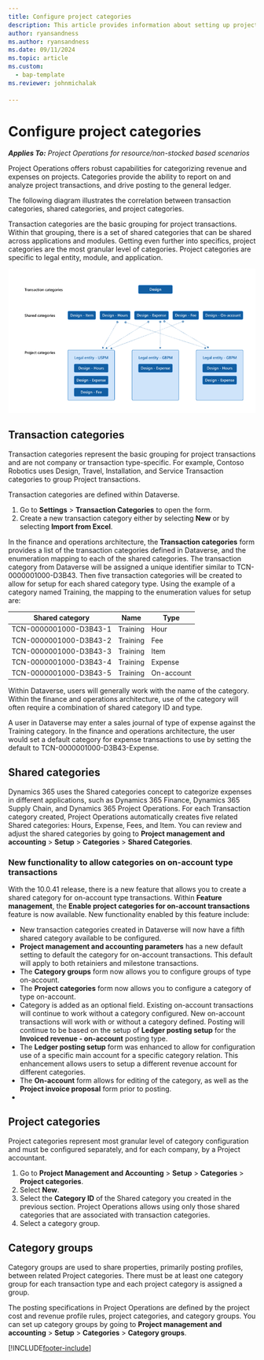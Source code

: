 ```yaml
---
title: Configure project categories
description: This article provides information about setting up project categories.
author: ryansandness
ms.author: ryansandness
ms.date: 09/11/2024
ms.topic: article
ms.custom: 
  - bap-template
ms.reviewer: johnmichalak

---
```


# Configure project categories

_**Applies To:** Project Operations for resource/non-stocked based scenarios_

Project Operations offers robust capabilities for categorizing revenue and expenses on projects. Categories provide the ability to report on and analyze project transactions, and drive posting to the general ledger.

The following diagram illustrates the correlation between transaction categories, shared categories, and project categories.

Transaction categories are the basic grouping for project transactions. Within that grouping, there is a set of shared categories that can be shared across applications and modules. Getting even further into specifics, project categories are the most granular level of categories. Project categories are specific to legal entity, module, and application.

![Correlation between transaction categories, shared categories, and project categories.](media/project-categories.png)

## Transaction categories

Transaction categories represent the basic grouping for project transactions and are not company or transaction type-specific. For example, Contoso Robotics uses Design, Travel, Installation, and Service Transaction categories to group Project transactions.

Transaction categories are defined within Dataverse.
1. Go to **Settings** \> **Transaction Categories** to open the form. 
2. Create a new transaction category either by selecting **New** or by selecting **Import from Excel**.

In the finance and operations architecture, the **Transaction categories** form provides a list of the transaction categories defined in Dataverse, and the enumeration mapping to each of the shared categories. The transaction category from Dataverse will be assigned a unique identifier similar to TCN-0000001000-D3B43. Then five transaction categories will be created to allow for setup for each shared category type. Using the example of a category named Training, the mapping to the enumeration values for setup are:

| Shared category        | Name | Type |
|------------------------|------|------|
| TCN-0000001000-D3B43-1 | Training | Hour |
| TCN-0000001000-D3B43-2 | Training | Fee |
| TCN-0000001000-D3B43-3 | Training | Item |
| TCN-0000001000-D3B43-4 | Training | Expense |
| TCN-0000001000-D3B43-5 | Training | On-account |

Within Dataverse, users will generally work with the name of the category. Within the finance and operations architecture, use of the category will often require a combination of shared category ID and type.

A user in Dataverse may enter a sales journal of type of expense against the Training category. In the finance and operations architecture, the user would set a default category for expense transactions to use by setting the default to TCN-0000001000-D3B43-Expense.


## Shared categories

Dynamics 365 uses the Shared categories concept to categorize expenses in different applications, such as Dynamics 365 Finance, Dynamics 365 Supply Chain, and Dynamics 365 Project Operations. For each Transaction category created, Project Operations automatically creates five related Shared categories: Hours, Expense, Fees, and Item. You can review and adjust the shared categories by going to **Project management and accounting** \> **Setup** \> **Categories** \> **Shared Categories**.

### New functionality to allow categories on on-account type transactions

With the 10.0.41 release, there is a new feature that allows you to create a shared category for on-account type transactions. Within **Feature management**, the **Enable project categories for on-account transactions** feature is now available. New functionality enabled by this feature include:

- New transaction categories created in Dataverse will now have a fifth shared category available to be configured.
- **Project management and accounting parameters** has a new default setting to default the category for on-account transactions. This default will apply to both retainiers and milestone transactions.
- The **Category groups** form now allows you to configure groups of type on-account. 
- The **Project categories** form now allows you to configure a category of type on-account.
- Category is added as an optional field. Existing on-account transactions will continue to work without a category configured. New on-account transactions will work with or without a category defined. Posting will continue to be based on the setup of **Ledger posting setup** for the **Invoiced revenue - on-account** posting type.
- The **Ledger posting setup** form was enhanced to allow for configuration use of a specific main account for a specific category relation. This enhancement allows users to setup a different revenue account for different categories.
- The **On-account** form allows for editing of the category, as well as the **Project invoice proposal** form prior to posting.
- 
## Project categories

Project categories represent most granular level of category configuration and must be configured separately, and for each company, by a Project accountant.

1. Go to **Project Management and Accounting** \> **Setup** \> **Categories** \> **Project categories**.
2. Select **New**.
3. Select the **Category ID** of the Shared category you created in the previous section. Project Operations allows using only those shared categories that are associated with transaction categories.
4. Select a category group.
 


## Category groups

Category groups are used to share properties, primarily posting profiles, between related Project categories. There must be at least one category group for each transaction type and each project category is assigned a group.

The posting specifications in Project Operations are defined by the project cost and revenue profile rules, project categories, and category groups. You can set up category groups by going to **Project management and accounting** \> **Setup** \> **Categories** \> **Category groups**.


[!INCLUDE[footer-include](../includes/footer-banner.md)]
